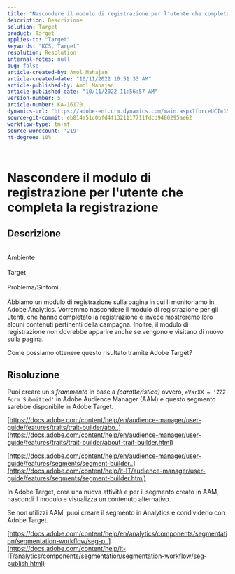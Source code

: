 ```yaml
---
title: "Nascondere il modulo di registrazione per l'utente che completa la registrazione"
description: Descrizione
solution: Target
product: Target
applies-to: "Target"
keywords: "KCS, Target"
resolution: Resolution
internal-notes: null
bug: false
article-created-by: Amol Mahajan
article-created-date: "10/11/2022 10:51:33 AM"
article-published-by: Amol Mahajan
article-published-date: "10/11/2022 11:56:57 AM"
version-number: 5
article-number: KA-16170
dynamics-url: "https://adobe-ent.crm.dynamics.com/main.aspx?forceUCI=1&pagetype=entityrecord&etn=knowledgearticle&id=0726b6a7-5249-ed11-bba2-002248086cae"
source-git-commit: eb814a51c0bfd4f1321117711fdcd9480295ae62
workflow-type: tm+mt
source-wordcount: '219'
ht-degree: 10%

---
```


# Nascondere il modulo di registrazione per l&#39;utente che completa la registrazione

## Descrizione

<br>Ambiente<br><br>
Target
<br><br>Problema/Sintomi<br><br>
Abbiamo un modulo di registrazione sulla pagina in cui li monitoriamo in Adobe Analytics. Vorremmo nascondere il modulo di registrazione per gli utenti, che hanno completato la registrazione e invece mostreremo loro alcuni contenuti pertinenti della campagna. Inoltre, il modulo di registrazione non dovrebbe apparire anche se vengono e visitano di nuovo sulla pagina.

Come possiamo ottenere questo risultato tramite Adobe Target?


## Risoluzione


Puoi creare un s *frammento* in base a *(caratteristica)* ovvero, `eVarXX = 'ZZZ Form Submitted'` in Adobe Audience Manager (AAM) e questo segmento sarebbe disponibile in Adobe Target.

[https://docs.adobe.com/content/help/en/audience-manager/user-guide/features/traits/trait-builder/abo..](https://docs.adobe.com/content/help/en/audience-manager/user-guide/features/traits/trait-builder/about-trait-builder.html)

[https://docs.adobe.com/content/help/en/audience-manager/user-guide/features/segments/segment-builder..](https://docs.adobe.com/content/help/it-IT/audience-manager/user-guide/features/segments/segment-builder.html)

In Adobe Target, crea una nuova attività e per il segmento creato in AAM, nascondi il modulo e visualizza un contenuto alternativo.



Se non utilizzi AAM, puoi creare il segmento in Analytics e condividerlo con Adobe Target.

[https://docs.adobe.com/content/help/en/analytics/components/segmentation/segmentation-workflow/seg-p..](https://docs.adobe.com/content/help/it-IT/analytics/components/segmentation/segmentation-workflow/seg-publish.html)
